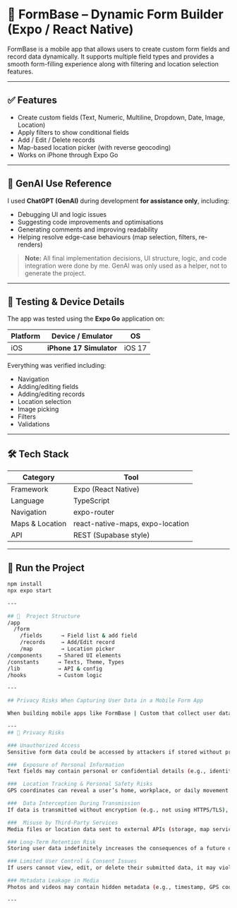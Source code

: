 # 📌 FormBase – Dynamic Form Builder (Expo / React Native)

FormBase is a mobile app that allows users to create custom form fields and record data dynamically. It supports multiple field types and provides a smooth form-filling experience along with filtering and location selection features.

---

## ✅ Features
- Create custom fields (Text, Numeric, Multiline, Dropdown, Date, Image, Location)
- Apply filters to show conditional fields
- Add / Edit / Delete records
- Map-based location picker (with reverse geocoding)
- Works on iPhone through Expo Go

---

## 🤖 GenAI Use Reference
I used **ChatGPT (GenAI)** during development **for assistance only**, including:

- Debugging UI and logic issues
- Suggesting code improvements and optimisations
- Generating comments and improving readability
- Helping resolve edge-case behaviours (map selection, filters, re-renders)

> **Note:** All final implementation decisions, UI structure, logic, and code integration were done by me. GenAI was only used as a helper, not to generate the project.

---

## 📱 Testing & Device Details
The app was tested using the **Expo Go** application on:

| Platform | Device / Emulator | OS |
|-----------|------------------|-----|
| iOS | **iPhone 17 Simulator** | iOS 17 |

Everything was verified including:
- Navigation
- Adding/editing fields
- Adding/editing records
- Location selection
- Image picking
- Filters
- Validations

---

## 🛠️ Tech Stack
| Category | Tool |
|----------|------|
| Framework | Expo (React Native) |
| Language | TypeScript |
| Navigation | expo-router |
| Maps & Location | react-native-maps, expo-location |
| API | REST (Supabase style) |

---

## 🚀 Run the Project

```sh
npm install
npx expo start

---

## 🚀  Project Structure
/app
  /form
    /fields      → Field list & add field
    /records     → Add/Edit record
    /map         → Location picker
/components     → Shared UI elements
/constants      → Texts, Theme, Types
/lib            → API & config
/hooks          → Custom logic

---

## Privacy Risks When Capturing User Data in a Mobile Form App

When building mobile apps like FormBase | Custom that collect user data, developers must consider how data is stored, transmitted, and protected. Below are the key privacy risks associated with capturing text, media, and location information through a mobile form app:

---
## 📌 Privacy Risks

### Unauthorized Access
Sensitive form data could be accessed by attackers if stored without proper encryption or if the device is compromised.

###  Exposure of Personal Information
Text fields may contain personal or confidential details (e.g., identity information, medical notes, or client records) which can be exploited if leaked.

###  Location Tracking & Personal Safety Risks
GPS coordinates can reveal a user’s home, workplace, or daily movement patterns, increasing risks such as stalking, profiling, or physical harm.

###  Data Interception During Transmission
If data is transmitted without encryption (e.g., not using HTTPS/TLS), it may be intercepted by attackers while in transit.

###  Misuse by Third-Party Services
Media files or location data sent to external APIs (storage, map services, analytics) may be used beyond the intended purpose or without full user awareness.

### Long-Term Retention Risk
Storing user data indefinitely increases the consequences of a future data breach or unauthorized access.

### Limited User Control & Consent Issues
If users cannot view, edit, or delete their submitted data, it may violate privacy expectations or legal standards (e.g., GDPR-like principles).

### Metadata Leakage in Media
Photos and videos may contain hidden metadata (e.g., timestamp, GPS coordinates) that exposes additional private information unintentionally.

---